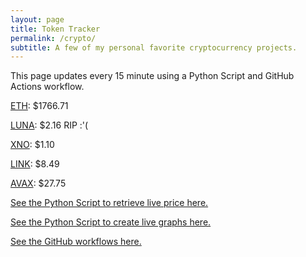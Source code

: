 ```yaml
---
layout: page
title: Token Tracker
permalink: /crypto/
subtitle: A few of my personal favorite cryptocurrency projects.
---
```


 This page updates every 15 minute using a Python Script and GitHub Actions workflow.


<!--BEGINCRYPTOINPUT-->
[ETH](https://smfxfc.github.io/crypto/eth.html): $1766.71

[LUNA](https://smfxfc.github.io/crypto/luna.html): $2.16 RIP :'(

[XNO](https://smfxfc.github.io/crypto/xno.html): $1.10

[LINK](https://smfxfc.github.io/crypto/link.html): $8.49

[AVAX](https://smfxfc.github.io/crypto/avax.html): $27.75

<!--ENDCRYPTOINPUT-->
 
 
[See the Python Script to retrieve live price here.](https://github.com/smfxfc/smfxfc.github.io/blob/master/src/get_cryptos.py)

[See the Python Script to create live graphs here.](https://github.com/smfxfc/smfxfc.github.io/blob/master/src/graph_crypto.py)

[See the GitHub workflows here.](https://github.com/smfxfc/smfxfc.github.io/blob/master/.github/workflows/)
